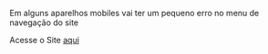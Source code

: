 <p> Em alguns aparelhos mobiles vai ter um pequeno erro no menu de navegação do site </p>

<p>Acesse o Site <a href="https://bryanzef.github.io/projeto-locadora/"> aqui </a> </p>

